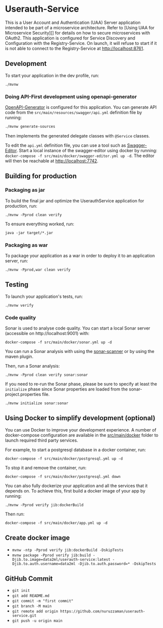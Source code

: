 # Userauth-Service

This is a User Account and Authentication (UAA) Server application intended to be part of a microservice architecture. Refer to [Using UAA for Microservice Security][] for details on how to secure microservices with OAuth2.
This application is configured for Service Discovery and Configuration with the Registry-Service. On launch, it will refuse to start if it is not able to connect to the Registry-Service at [http://localhost:8761](http://localhost:8761).

## Development

To start your application in the dev profile, run:

```
./mvnw
```


### Doing API-First development using openapi-generator

[OpenAPI-Generator]() is configured for this application. You can generate API code from the `src/main/resources/swagger/api.yml` definition file by running:

```bash
./mvnw generate-sources
```

Then implements the generated delegate classes with `@Service` classes.

To edit the `api.yml` definition file, you can use a tool such as [Swagger-Editor](). Start a local instance of the swagger-editor using docker by running: `docker-compose -f src/main/docker/swagger-editor.yml up -d`. The editor will then be reachable at [http://localhost:7742](http://localhost:7742).


## Building for production

### Packaging as jar

To build the final jar and optimize the UserauthService application for production, run:

```
./mvnw -Pprod clean verify
```

To ensure everything worked, run:

```
java -jar target/*.jar
```


### Packaging as war

To package your application as a war in order to deploy it to an application server, run:

```
./mvnw -Pprod,war clean verify
```

## Testing

To launch your application's tests, run:

```
./mvnw verify
```


### Code quality

Sonar is used to analyse code quality. You can start a local Sonar server (accessible on http://localhost:9001) with:

```
docker-compose -f src/main/docker/sonar.yml up -d
```

You can run a Sonar analysis with using the [sonar-scanner](https://docs.sonarqube.org/display/SCAN/Analyzing+with+SonarQube+Scanner) or by using the maven plugin.

Then, run a Sonar analysis:

```
./mvnw -Pprod clean verify sonar:sonar
```

If you need to re-run the Sonar phase, please be sure to specify at least the `initialize` phase since Sonar properties are loaded from the sonar-project.properties file.

```
./mvnw initialize sonar:sonar
```


## Using Docker to simplify development (optional)

You can use Docker to improve your development experience. A number of docker-compose configuration are available in the [src/main/docker](src/main/docker) folder to launch required third party services.

For example, to start a postgresql database in a docker container, run:

```
docker-compose -f src/main/docker/postgresql.yml up -d
```

To stop it and remove the container, run:

```
docker-compose -f src/main/docker/postgresql.yml down
```

You can also fully dockerize your application and all the services that it depends on.
To achieve this, first build a docker image of your app by running:

```
./mvnw -Pprod verify jib:dockerBuild
```

Then run:

```
docker-compose -f src/main/docker/app.yml up -d
```


## Create docker image

- `mvnw -ntp -Pprod verify jib:dockerBuild -DskipTests`
- `mvnw package -Pprod verify jib:build -Djib.to.image=data2ml/userauth-service:latest -Djib.to.auth.username=data2ml -Djib.to.auth.password=* -DskipTests`


## GitHub Commit 

- `git init`
- `git add README.md`
- `git commit -m "first commit"`
- `git branch -M main`
- `git remote add origin https://github.com/nuruzzaman/userauth-service.git`
- `git push -u origin main`
